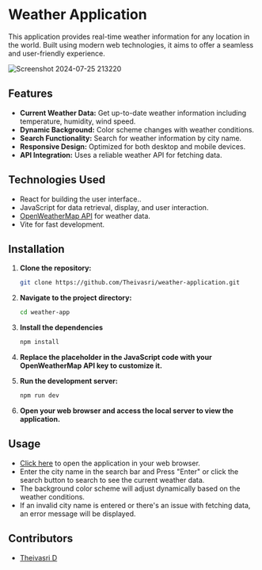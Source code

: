 # Weather Application

This application provides real-time weather information for any location in the world. Built using modern web technologies, it aims to offer a seamless and user-friendly experience.

![Screenshot 2024-07-25 213220](https://github.com/user-attachments/assets/f6d9ef97-a2ad-4f34-a0a9-4061d94ac2d8)

## Features

- **Current Weather Data:** Get up-to-date weather information including temperature, humidity, wind speed.
- **Dynamic Background:** Color scheme changes with weather conditions.
- **Search Functionality:** Search for weather information by city name.
- **Responsive Design:** Optimized for both desktop and mobile devices.
- **API Integration:** Uses a reliable weather API for fetching data.

## Technologies Used

- React for building the user interface..
- JavaScript for data retrieval, display, and user interaction.
- [OpenWeatherMap API](https://openweathermap.org/api) for weather data.
- Vite for fast development.

## Installation

1. **Clone the repository:**
    ```bash
    git clone https://github.com/Theivasri/weather-application.git
    ```
2. **Navigate to the project directory:**
    ```bash
    cd weather-app
    ```
3. **Install the dependencies**
   ```bash
   npm install
   ```
4. **Replace the placeholder in the JavaScript code with your OpenWeatherMap API key to customize it.**

5. **Run the development server:**
    ```bash
    npm run dev
    ```
6. **Open your web browser and access the local server to view the application.**

## Usage

- [Click here](https://theivasri.github.io/weather-application/) to open the application in your web browser.
- Enter the city name in the search bar and Press "Enter" or click the search button to search to see the current weather data.
- The background color scheme will adjust dynamically based on the weather conditions.
- If an invalid city name is entered or there's an issue with fetching data, an error message will be displayed.

## Contributors
- [Theivasri D](https://github.com/Theivasri)
